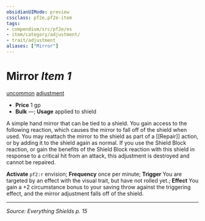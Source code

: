 ```yaml
---
obsidianUIMode: preview
cssclass: pf2e,pf2e-item
tags:
- compendium/src/pf2e/es
- item/category/adjustment/
- trait/adjustment
aliases: ["Mirror"]
---
```

# Mirror *Item 1*  
[uncommon](uncommon.md) [adjustment](adjustment-lotgb.md)  

- **Price** 1 gp
- **Bulk** —; **Usage** applied to shield

A simple hand mirror that can be tied to a shield. You gain access to the following reaction, which causes the mirror to fall off of the shield when used. You may reattach the mirror to the shield as part of a [[Repair]] action, or by adding it to the shield again as normal. If you use the Shield Block reaction, or gain the benefits of the Shield Block reaction with this shield in response to a critical hit from an attack, this adjustment is destroyed and cannot be repaired.

**Activate** `pf2:r` envision; **Frequency** once per minute; **Trigger** You are targeted by an effect with the visual trait, but have not rolled yet.; **Effect** You gain a +2 circumstance bonus to your saving throw against the triggering effect, and the mirror adjustment falls off of the shield.

---
*Source: Everything Shields p. 15*